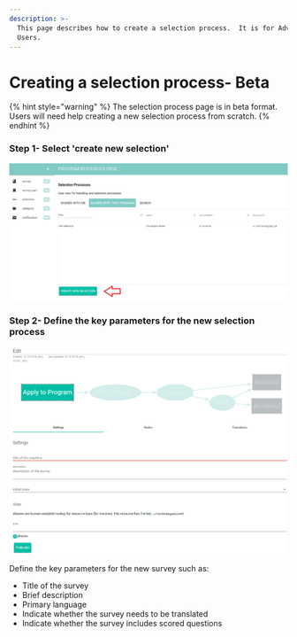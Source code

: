 ```yaml
---
description: >-
  This page describes how to create a selection process.  It is for Advanced
  Users.
---
```


# Creating a selection process- Beta

{% hint style="warning" %}
The selection process page is in beta format.  Users will need help creating a new selection process from scratch.
{% endhint %}

### Step 1- Select 'create new selection'

![](../../../../.gitbook/assets/image%20%2852%29.png)

### Step 2- Define the key parameters for the new selection process

![](../../../../.gitbook/assets/image%20%2816%29.png)

Define the key parameters for the new survey such as:

* Title of the survey
* Brief description
* Primary language
* Indicate whether the survey needs to be translated
* Indicate whether the survey includes scored questions

